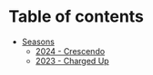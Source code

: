 # Table of contents

* [Seasons](README.md)
  * [2024 - Crescendo](spectrum3847-home/2024-ultraviolet.md)
  * [2023 - Charged Up](seasons/2023-charged-up.md)
